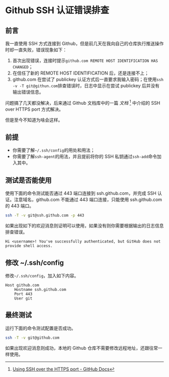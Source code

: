 # Github SSH 认证错误排查

## 前言

我一直使用 SSH 方式连接到 Github，但是前几天在我向自己的仓库执行推送操作时却一直失败，错误现象如下：

1. 首次出现错误，连接时提示`github.com REMOTE HOST IDENTIFICATION HAS CHANGED`；
2. 在信任了新的 REMOTE HOST IDENTIFICATION 后，还是连接不上；
3. github.com 在尝试了 publickey 认证方式后一直要求我输入密码；在使用`ssh -v -T git@githun.com`排查错误时，日志中显示在尝试 publickey 后并没有输出错误信息。

问题搞了几天都没解决，后来通过 Github 文档库中的一篇 *文档* [^1] 中介绍的 SSH over HTTPS port 方式解决。

但是至今不知道为啥会这样。

## 前提

- 你需要了解`~/.ssh/config`的用处和用法；
- 你需要了解`ssh-agent`的用法，并且提前将你的 SSH 私钥通过`ssh-add`命令加入其中。

## 测试是否能使用

使用下面的命令测试能否通过 443 端口连接到 ssh.github.com，并完成 SSH 认证。注意域名，github.com 不能通过 443 端口连接，只能使用 ssh.github.com 的 443 端口。

```bash
ssh -T -v git@ssh.github.com -p 443
```

如果出现如下的欢迎消息则证明可以使用，如果没有则你需要根据输出的日志信息排查错误。

```text
Hi <username>! You've successfully authenticated, but GitHub does not provide shell access.
```

## 修改 ~/.ssh/config

修改`~/.ssh/config`，加入如下内容。

```text
Host github.com
    Hostname ssh.github.com
    Port 443
    User git
```

## 最终测试

运行下面的命令测试配置是否成功。

```bash
ssh -T -v git@github.com
```

如果出现欢迎消息则成功，本地的 Github 仓库不需要修改远程地址，还跟往常一样使用。

[^1]: [Using SSH over the HTTPS port - GitHub Docs](https://docs.github.com/cn/authentication/troubleshooting-ssh/using-ssh-over-the-https-port)
